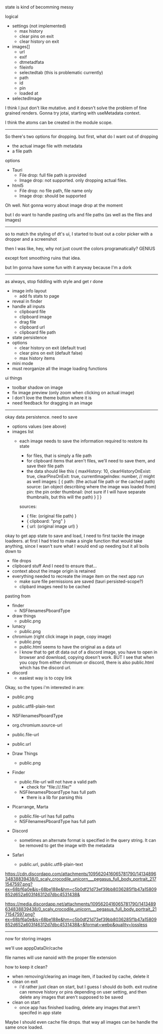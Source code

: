 state is kind of becomming messy

logical
- settings (not implemented)
  - max history
  - clear pins on exit
  - clear history on exit
- images[]
  - url
  - exif
  - dtmetadfata
  - fileinfo
  - selectedtab (this is problematic currently)
  - path
  - id
  - pin
  - loaded at
- selectedImage

I think I jsut don't like mutative. and it doesn't solve the problem of fine grained renders.
Gonna try jotai, starting with useMetadata context.

I think the atoms can be created in the module scope.

---

So there's two options for dropping. but first, what do I want out of dropping
- the actual image file with metadata
- a file path

options
- Tauri
  - File drop: full file path is provided
  - Image drop: not supported. only dropping actual files.
- html5
  - File drop: no file path, file name only
  - Image drop: should be supported

Oh well. Not gonna worry about image drop at the moment

but I do want to handle pasting urls and file paths (as well as the files and images)

---

so to match the styling of dt's ui, I started to bust out a color picker with a dropper and a screenshot

then I was like, hey, why not just count the colors programatically? GENIUS

except font smoothing ruins that idea.

but Im gonna have some fun with it anyway because I'm a dork

---

as always, stop fiddling with style and get r done

- image info layout
  - add fs stats to page
- reveal in finder
- handle all inputs
  - clipboard file
  - clipboard image
  - drag file
  - clipboard url
  - clipboard file path
- state persistence
- options
  - clear history on exit (default true)
  - clear pins on exit (default false)
  - max history items
- mini mode
- must reorganize all the image loading functions

ui things
- toolbar shadow on image
- fix image preview (only zoom when clicking on actual image)
- I don't love the theme button where it is
- need feedback for dragging in an image

---

okay data persistence. need to save
- options values (see above)
- images list
  - each image needs to save the information required to restore its state 
    - for files, that is simply a file path
    - for clipboard items that aren't files, we'll need to save them, and save their file path
    - the data should like this
    {
        maxHistory: 10,
        clearHistoryOnExist: true,
        clearPinsOnExit: true,
        currentImageIndex: number, // might as well
        images: [
          {
            path: (the actual file path or the cached path)
            source: (an object describing where the image was loaded from)
            pin: the pin order
            thumbnail: (not sure if I will have separate thumbnails, but this will the path)
          }
        ]
    }

    sources: 
      - { file: (original file path) }
      - { clipboard: "png" }
      - { url: (original image url) }

okay to get app state to save and load, I need to first tackle the image loadeers. 
at first I had tried to make a single function that would take anything, since I wasn't sure what I would end up needing
but it all boils down to 
  - file drops
  - clipboard stuff
And I need to ensure that...
  - context about the image origin is retained
  - everything needed to recreate the image item on the next app run
    - make sure file permissions are saved (tauri persisted-scope?)
    - clipbard images need to be cached

pasting from 
  - finder
    - NSFilenamesPboardType
  - draw things
    - public.png
  - lunacy
    - public.png
  - chromium (right click image in page, copy image)
    - public.png 
    - public.html seems to have the original as a data url
    - I know that to get dt data out of a discord image, you have to open in browser and download, copying doesn't work. 
      BUT I see that when you copy from either chromium or discord, there is also public.html which has the discord url.
  - discord
    - easiest way is to copy link 

Okay, so the types i'm interested in are:
- public.png
- public.utf8-plain-text
- NSFilenamesPboardType
- org.chromium.source-url
- public.file-url
- public.url

- Draw Things
  - public.png
- Finder
  - public.file-url will not have a valid path
    - check for "file:///.file/"
  - NSFilenamesPboardType has full path
    - there is a lib for parsing this
- Picarrange, Marta
  - public.file-url has full paths
  - NSFilenamesPboardType has full path
- Discord
  - sometimes an alternate format is specified in the query string. It can be removed to get the image with the metadata
- Safari
  - public.url, public.utf8-plain-text

https://cdn.discordapp.com/attachments/1095620416065781790/1413489634838839438/0_scaly_crocodile_unicorn___pegasus_full_body_portrait_2171547597.png?ex=68bf6a0e&is=68be188e&hm=c5b0df21d73ef39bb8036285f1b47a15809852d652a603f46312d7dbc4531438&

https://media.discordapp.net/attachments/1095620416065781790/1413489634838839438/0_scaly_crocodile_unicorn___pegasus_full_body_portrait_2171547597.png?ex=68bf6a0e&is=68be188e&hm=c5b0df21d73ef39bb8036285f1b47a15809852d652a603f46312d7dbc4531438&=&format=webp&quality=lossless


---

now for storing images

we'll use apppDataDir/cache

file names will use nanoid with the proper file extension

how to keep it clean?
  - when removing/clearing an image item, if backed by cache, delete it
  - clean on exit
    - i'd rather just clean on start, but I guess I should do both. exit routine can remove history or pins depending on user setting, and then delete any images that aren't supposed to be saved
  - clean on start
    - once app has finished loading, delete any images that aren't specifed in app state

Maybe I should even cache file drops. that way all images can be handle the same once loaded.